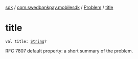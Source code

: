 [sdk](../../index.md) / [com.swedbankpay.mobilesdk](../index.md) / [Problem](index.md) / [title](./title.md)

# title

`val title: `[`String`](https://kotlinlang.org/api/latest/jvm/stdlib/kotlin/-string/index.html)`?`

RFC 7807 default property: a short summary of the problem.

